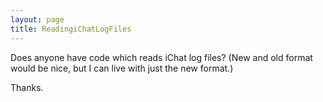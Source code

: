 ```yaml
---
layout: page
title: ReadingiChatLogFiles
---
```


Does anyone have code which reads iChat log files? (New and old format would be nice, but I can live with just the new format.)

Thanks.

